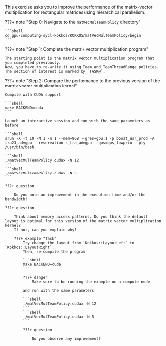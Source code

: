 This exercise asks you to improve the performance of the matrix-vector multiplication for rectangular matrices using hierarchical parallelism.

???+ note "Step 0: Navigate to the `matVecMulTeamPolicy` directory"

    ```shell
    cd gpu-computing-sycl-kokkos/KOKKOS/matVecMulTeamPolicy/begin
    ```

???+ note "Step 1: Complete the matrix vector multiplication program"

    The starting point is the matrix vector multiplication program that you completed previously. 
    Now, you have to re-write it using Team and TeamThreadRange policies. The section of interest is marked by `TASK@`.

???+ note "Step 2: Compare the performance to the previous version of the matrix vector multiplication kernel"

    Compile with CUDA support

    ```shell
    make BACKEND=cuda
    ```

    Launch an interactive session and run with the same parameters as before

    ```shell
    srun -X -t 10 -N 1 -n 1 --mem=8GB --gres=gpu:1 -p boost_usr_prod -A tra23_advgpu --reservation s_tra_advgpu --qos=qos_lowprio --pty /usr/bin/bash
    ```
    ```shell
    ./matVecMulTeamPolicy.cudax -N 12
    ```
    ```shell
    ./matVecMulTeamPolicy.cudax -N 5
    ```

    ???+ question

        Do you note an improvement in the execution time and/or the bandwidth?

    ???+ question

        Think about memory access patterns. Do you think the default layout is optimal for this version of the matrix vector multiplication kernel?
        If not, can you explain why?

        ???+ example "Task"
            Try change the layout from `Kokkos::LayoutLeft` to `Kokkos::LayoutRight`. 
            Then, re-compile the program 
            
            ```shell
            make BACKEND=cuda
            ```

            ???+ danger 
                Make sure to be running the example on a compute node
            
            and run with the same parameters 

            ```shell
            ./matVecMulTeamPolicy.cudax -N 12
            ```
            ```shell
            ./matVecMulTeamPolicy.cudax -N 5
            ```

            ???+ question

                Do you observe any improvement?

        